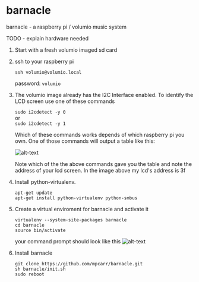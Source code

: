 # barnacle
barnacle - a raspberry pi / volumio music system

TODO - explain hardware needed

1. Start with a fresh volumio imaged sd card
2. ssh to your raspberry pi

   ```
   ssh volumio@volumio.local
   ```
   password: ```volumio```

3. The volumio image already has the I2C Interface enabled. To identify the LCD screen use one of these commands

   ```sudo i2cdetect -y 0```  
   or  
   ```sudo i2cdetect -y 1```
   
   Which of these commands works depends of which raspberry pi you own. One of those commands will output a table like this:
   
   ![alt-text](https://cloud.githubusercontent.com/assets/6593426/25049325/421a2aa4-2139-11e7-9eaf-704951280f5e.png "i2cdetect")
   
   Note which of the the above commands gave you the table and note the address of your lcd screen. In the image above my lcd's address is 3f
   
4. Install python-virtualenv.

   ```
   apt-get update
   apt-get install python-virtualenv python-smbus
   ```
5. Create a virtual enviroment for barnacle and activate it

   ```
   virtualenv --system-site-packages barnacle
   cd barnacle
   source bin/activate
   ```
   your command prompt should look like this
   ![alt-text](https://cloud.githubusercontent.com/assets/6593426/25050948/1e776d60-2142-11e7-9a46-d9fa40766c31.png "barnacle virtual enviroment")
   
6. Install barnacle
   ```
   git clone https://github.com/mpcarr/barnacle.git
   sh barnacle/init.sh
   sudo reboot
   ```
   
   
   
